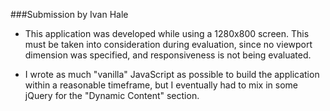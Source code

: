 ###Submission by Ivan Hale

- This application was developed while using a 1280x800 screen. This must be taken into consideration during evaluation, since no viewport dimension was specified, and responsiveness is not being evaluated.

- I wrote as much "vanilla" JavaScript as possible to build the application within a reasonable timeframe, but I eventually had to mix in some jQuery for the "Dynamic Content" section.
